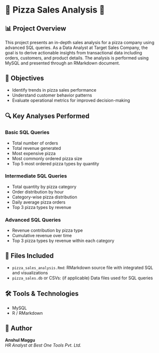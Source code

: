 # 🍕 Pizza Sales Analysis 🍕

## 📊 Project Overview
This project presents an in-depth sales analysis for a pizza company using advanced SQL queries. As a Data Analyst at Target Sales Company, the goal is to derive actionable insights from transactional data including orders, customers, and product details. The analysis is performed using MySQL and presented through an RMarkdown document.

## 🎯 Objectives
- Identify trends in pizza sales performance
- Understand customer behavior patterns
- Evaluate operational metrics for improved decision-making

## 🔍 Key Analyses Performed
###  Basic SQL Queries
- Total number of orders
- Total revenue generated
- Most expensive pizza
- Most commonly ordered pizza size
- Top 5 most ordered pizza types by quantity

###  Intermediate SQL Queries
- Total quantity by pizza category
- Order distribution by hour
- Category-wise pizza distribution
- Daily average pizza orders
- Top 3 pizza types by revenue

###  Advanced SQL Queries
- Revenue contribution by pizza type
- Cumulative revenue over time
- Top 3 pizza types by revenue within each category

## 📁 Files Included
- `pizza_sales_analysis.Rmd`: RMarkdown source file with integrated SQL and visualizations
- `pizza_sales.db` or CSVs: (if applicable) Data files used for SQL queries

## 🛠️ Tools & Technologies
- MySQL
- R / RMarkdown

## 👤 Author
**Anshul Maggu**  
*HR Analyst at Best One Tools Pvt. Ltd.*
